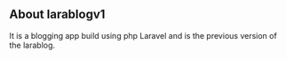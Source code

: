 

## About larablogv1

It is a blogging app build using php Laravel and is the previous version of the larablog.
